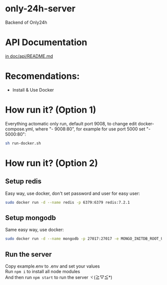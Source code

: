 # only-24h-server
Backend of Only24h

# API Documentation
[in doc/api/README.md](./doc/api/README.md)

# Recomendations:
- Install & Use Docker

# How run it? (Option 1)
Everything actomatic only run, default port 9008, to change edit docker-compose.yml, where "- 9008:80", for example for use port 5000 set "- 5000:80":
```bash
sh run-docker.sh
```
# How run it? (Option 2)
## Setup redis
Easy way, use docker, don't set password and user for easy user:
```bash
sudo docker run -d --name redis -p 6379:6379 redis:7.2.1
```
## Setup mongodb
Same easy way, use docker:
```bash
sudo docker run -d --name mongodb -p 27017:27017 -e MONGO_INITDB_ROOT_USERNAME=only24h -e MONGO_INITDB_ROOT_PASSWORD=1234567a mongo:6.0
```
## Run the server
Copy example.env to .env and set your values  
Run `npm i` to install all node modules  
And then run `npm start` to run the server ヾ(≧▽≦*)  
